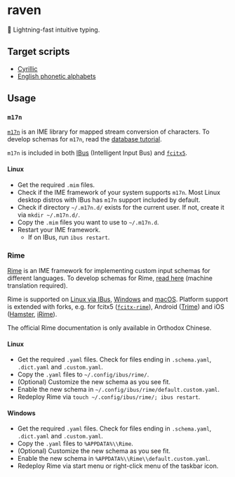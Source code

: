 # raven

💨 Lightning-fast intuitive typing.

## Target scripts
* [Cyrillic](./cyrillic.md)
* [English phonetic alphabets](./en-alt.md)

## Usage
### `m17n`
[`m17n`](https://www.nongnu.org/m17n/) is an IME library for mapped stream conversion of characters. To develop schemas for `m17n`, read the [database tutorial](https://www.nongnu.org/m17n/manual-en/m17nDBTutorial.html#im-struct).

`m17n` is included in both [IBus](https://github.com/ibus/ibus) (Intelligent Input Bus) and [`fcitx5`](https://fcitx-im.org).

#### Linux
* Get the required `.mim` files.
* Check if the IME framework of your system supports `m17n`. Most Linux desktop distros with IBus has `m17n` support included by default.
* Check if directory `~/.m17n.d/` exists for the current user. If not, create it via `mkdir ~/.m17n.d/`.
* Copy the `.mim` files you want to use to `~/.m17n.d`.
* Restart your IME framework.
  * If on IBus, run `ibus restart`.

### Rime
[Rime](https://rime.im) is an IME framework for implementing custom input schemas for different languages. To develop schemas for Rime, [read here](https://github.com/rime/home/wiki/RimeWithSchemata) (machine translation required).

Rime is supported on [Linux via IBus](https://github.com/rime/ibus-rime), [Windows](https://github.com/rime/weasel) and [macOS](https://github.com/rime/squirrel). Platform support is extended with forks, e.g. for fcitx5 ([`fcitx-rime`](https://github.com/fcitx/fcitx-rime)), Android ([Trime](https://github.com/osfans/trime)) and iOS ([Hamster](https://github.com/imfuxiao/Hamster), [iRime](https://github.com/jimmy54/iRime)).

The official Rime documentation is only available in Orthodox Chinese.

#### Linux
* Get the required `.yaml` files. Check for files ending in `.schema.yaml`, `.dict.yaml` and `.custom.yaml`.
* Copy the `.yaml` files to `~/.config/ibus/rime/`.
* (Optional) Customize the new schema as you see fit.
* Enable the new schema in `~/.config/ibus/rime/default.custom.yaml`.
* Redeploy Rime via `touch ~/.config/ibus/rime/; ibus restart`.

#### Windows
* Get the required `.yaml` files. Check for files ending in `.schema.yaml`, `.dict.yaml` and `.custom.yaml`.
* Copy the `.yaml` files to `%APPDATA%\\Rime`.
* (Optional) Customize the new schema as you see fit.
* Enable the new schema in `%APPDATA%\\Rime\\default.custom.yaml`.
* Redeploy Rime via start menu or right-click menu of the taskbar icon.